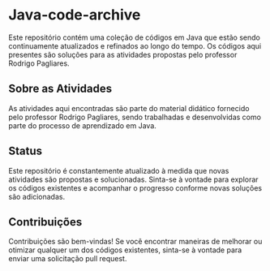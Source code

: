 # Java-code-archive

Este repositório contém uma coleção de códigos em Java que estão sendo continuamente atualizados e refinados ao longo do tempo. Os códigos aqui presentes são soluções para as atividades propostas pelo professor Rodrigo Pagliares.

## Sobre as Atividades

As atividades aqui encontradas são parte do material didático fornecido pelo professor Rodrigo Pagliares, sendo trabalhadas e desenvolvidas como parte do processo de aprendizado em Java.

## Status

Este repositório é constantemente atualizado à medida que novas atividades são propostas e solucionadas. Sinta-se à vontade para explorar os códigos existentes e acompanhar o progresso conforme novas soluções são adicionadas.

## Contribuições

Contribuições são bem-vindas! Se você encontrar maneiras de melhorar ou otimizar qualquer um dos códigos existentes, sinta-se à vontade para enviar uma solicitação pull request.


